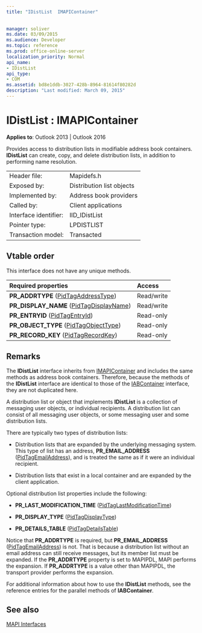 ```yaml
---
title: "IDistList  IMAPIContainer"
 
 
manager: soliver
ms.date: 03/09/2015
ms.audience: Developer
ms.topic: reference
ms.prod: office-online-server
localization_priority: Normal
api_name:
- IDistList
api_type:
- COM
ms.assetid: bd8e1ddb-3027-428b-8964-81614f80282d
description: "Last modified: March 09, 2015"
---
```


# IDistList : IMAPIContainer

  
  
**Applies to**: Outlook 2013 | Outlook 2016 
  
Provides access to distribution lists in modifiable address book containers. **IDistList** can create, copy, and delete distribution lists, in addition to performing name resolution. 
  
|||
|:-----|:-----|
|Header file:  <br/> |Mapidefs.h  <br/> |
|Exposed by:  <br/> |Distribution list objects  <br/> |
|Implemented by:  <br/> |Address book providers  <br/> |
|Called by:  <br/> |Client applications  <br/> |
|Interface identifier:  <br/> |IID_IDistList  <br/> |
|Pointer type:  <br/> |LPDISTLIST  <br/> |
|Transaction model:  <br/> |Transacted  <br/> |
   
## Vtable order

This interface does not have any unique methods.
  
|**Required properties**|**Access**|
|:-----|:-----|
|**PR_ADDRTYPE** ([PidTagAddressType](pidtagaddresstype-canonical-property.md))  <br/> |Read/write  <br/> |
|**PR_DISPLAY_NAME** ([PidTagDisplayName](pidtagdisplayname-canonical-property.md))  <br/> |Read/write  <br/> |
|**PR_ENTRYID** ([PidTagEntryId](pidtagentryid-canonical-property.md))  <br/> |Read-only  <br/> |
|**PR_OBJECT_TYPE** ([PidTagObjectType](pidtagobjecttype-canonical-property.md))  <br/> |Read-only  <br/> |
|**PR_RECORD_KEY** ([PidTagRecordKey](pidtagrecordkey-canonical-property.md))  <br/> |Read-only  <br/> |
   
## Remarks

The **IDistList** interface inherits from [IMAPIContainer](imapicontainerimapiprop.md) and includes the same methods as address book containers. Therefore, because the methods of the **IDistList** interface are identical to those of the [IABContainer](iabcontainerimapicontainer.md) interface, they are not duplicated here. 
  
A distribution list or object that implements **IDistList** is a collection of messaging user objects, or individual recipients. A distribution list can consist of all messaging user objects, or some messaging user and some distribution lists. 
  
There are typically two types of distribution lists:
  
- Distribution lists that are expanded by the underlying messaging system. This type of list has an address, **PR_EMAIL_ADDRESS** ([PidTagEmailAddress](pidtagemailaddress-canonical-property.md)), and is treated the same as if it were an individual recipient. 
    
- Distribution lists that exist in a local container and are expanded by the client application.
    
Optional distribution list properties include the following:
  
- **PR_LAST_MODIFICATION_TIME** ([PidTagLastModificationTime](pidtaglastmodificationtime-canonical-property.md))
    
- **PR_DISPLAY_TYPE** ([PidTagDisplayType](pidtagdisplaytype-canonical-property.md)) 
    
- **PR_DETAILS_TABLE** ([PidTagDetailsTable](pidtagdetailstable-canonical-property.md)) 
    
Notice that **PR_ADDRTYPE** is required, but **PR_EMAIL_ADDRESS** ([PidTagEmailAddress](pidtagemailaddress-canonical-property.md)) is not. That is because a distribution list without an email address can still receive messages, but its member list must be expanded. If the **PR_ADDRTYPE** property is set to MAPIPDL, MAPI performs the expansion. If **PR_ADDRTYPE** is a value other than MAPIPDL, the transport provider performs the expansion. 
  
For additional information about how to use the **IDistList** methods, see the reference entries for the parallel methods of **IABContainer**.
  
## See also



[MAPI Interfaces](mapi-interfaces.md)

